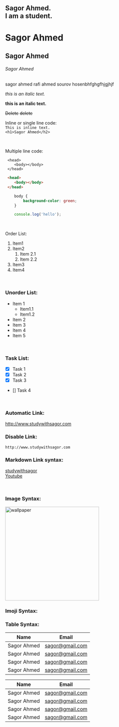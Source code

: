 <!-- markdown -->
Sagor Ahmed.<br/>
I am a student.
-
# Sagor Ahmed
## Sagor Ahmed
###### Sagor Ahmed

<p>sagor ahmed
rafi ahmed 
sourov hosenbhfghgfhjgjhjf</p>

<i>this is an italic text.</i>  

__this is an italic text.__


<del>Delete</del>
~~delete~~

Inline or single line code:  
`This is inline text.`  
`<h1>Sagor Ahmed</h2>`

<br>

Multiple line code:  
```
 <head>
    <body></body>
 </head>
```

```html
 <head>
    <body></body>
 </head>
```

```css
    body {
        background-color: green;
    }
```

```javascript
    console.log('hello');
```

<br>


Order List:  
1. Item1
2. Item2
    1. Item 2.1
    1. Item 2.2
3. Item3
4. Item4
<br>

### Unorder List:  
- Item 1
    - Item1.1
    - Item1.2
- Item 2
- Item 3
- Item 4
- Item 5
<br>

### Task List: 
- [x] Task 1
- [x] Task 2
- [x] Task 3
- [] Task 4
<br>

### Automatic Link: 
http://www.studywithsagor.com  

### Disable Link: 
`http://www.studywithsagor.com`

### Markdown Link syntax:
[studywithsagor][website]  
[Youtube][youtube]  

<!-- all link is here -->
[website]: http://www.studywithsagor.com  
[youtube]: http://www.youtube.com/sagor 
<br>

### Image Syntax: 
<!-- ![logo](./image/pexels-valentin-s-589810.jpg) -->

<img src=".\image\pexels-valentin-s-589810.jpg" width = "300" height = "300" title = "wallpaper">

### Imoji Syntax: 


### Table Syntax: 
 Name|Email
 -|- 
Sagor Ahmed | sagor@gmail.com
Sagor Ahmed | sagor@gmail.com
Sagor Ahmed | sagor@gmail.com
Sagor Ahmed | sagor@gmail.com


 Name|Email
 -|- 
Sagor Ahmed | sagor@gmail.com
Sagor Ahmed | sagor@gmail.com
Sagor Ahmed | sagor@gmail.com
Sagor Ahmed | sagor@gmail.com
